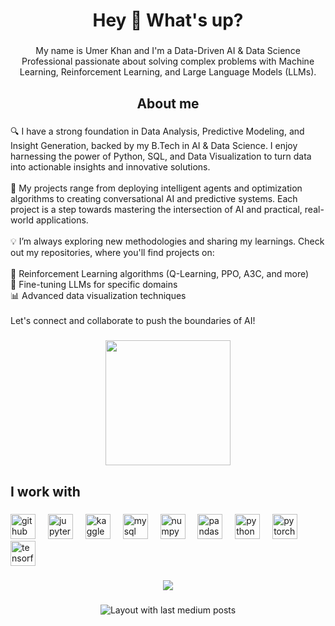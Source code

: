 <h1 align="center">Hey 👋 What's up?</h1>

###

<p align="center">My name is Umer Khan and I'm a Data-Driven AI & Data Science Professional passionate about solving complex problems with Machine Learning, Reinforcement Learning, and Large Language Models (LLMs).</p>

###

<h2 align="center">About me</h2>

###

<p align="left">🔍 I have a strong foundation in Data Analysis, Predictive Modeling, and Insight Generation, backed by my B.Tech in AI & Data Science. I enjoy harnessing the power of Python, SQL, and Data Visualization to turn data into actionable insights and innovative solutions.<br><br>🚀 My projects range from deploying intelligent agents and optimization algorithms to creating conversational AI and predictive systems. Each project is a step towards mastering the intersection of AI and practical, real-world applications.<br><br>💡 I’m always exploring new methodologies and sharing my learnings. Check out my repositories, where you'll find projects on:<br><br>🌌 Reinforcement Learning algorithms (Q-Learning, PPO, A3C, and more)<br>🤖 Fine-tuning LLMs for specific domains<br>📊 Advanced data visualization techniques<br><br>Let's connect and collaborate to push the boundaries of AI!</p>

###

<div align="center">
  <img height="200" src="https://cdn.dribbble.com/users/730703/screenshots/6581243/avento.gif"  />
</div>

###

<h2 align="left">I work with</h2>

###

<div align="left">
  <img src="https://cdn.jsdelivr.net/gh/devicons/devicon/icons/github/github-original.svg" height="40" alt="github logo"  />
  <img width="12" />
  <img src="https://cdn.jsdelivr.net/gh/devicons/devicon/icons/jupyter/jupyter-original.svg" height="40" alt="jupyter logo"  />
  <img width="12" />
  <img src="https://cdn.jsdelivr.net/gh/devicons/devicon/icons/kaggle/kaggle-original.svg" height="40" alt="kaggle logo"  />
  <img width="12" />
  <img src="https://cdn.jsdelivr.net/gh/devicons/devicon/icons/mysql/mysql-original.svg" height="40" alt="mysql logo"  />
  <img width="12" />
  <img src="https://cdn.jsdelivr.net/gh/devicons/devicon/icons/numpy/numpy-original.svg" height="40" alt="numpy logo"  />
  <img width="12" />
  <img src="https://cdn.jsdelivr.net/gh/devicons/devicon/icons/pandas/pandas-original.svg" height="40" alt="pandas logo"  />
  <img width="12" />
  <img src="https://cdn.jsdelivr.net/gh/devicons/devicon/icons/python/python-original.svg" height="40" alt="python logo"  />
  <img width="12" />
  <img src="https://cdn.jsdelivr.net/gh/devicons/devicon/icons/pytorch/pytorch-original.svg" height="40" alt="pytorch logo"  />
  <img width="12" />
  <img src="https://cdn.jsdelivr.net/gh/devicons/devicon/icons/tensorflow/tensorflow-original.svg" height="40" alt="tensorflow logo"  />
</div>

###

<p align="left"></p>

###

<div align="center">
  <img src="https://profile-counter.glitch.me/umerkhub/count.svg?"  />
</div>

###

<div align="center">
  <img src="https://github-read-medium-git-main.pahlevikun.vercel.app/latest?limit=4&username=umerkhub" alt="Layout with last medium posts"  />
</div>

###

